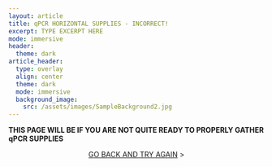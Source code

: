 ```yaml
---
layout: article
title: qPCR HORIZONTAL SUPPLIES - INCORRECT!
excerpt: TYPE EXCERPT HERE
mode: immersive
header:
  theme: dark
article_header:
  type: overlay
  align: center
  theme: dark
  mode: immersive
  background_image:
    src: /assets/images/SampleBackground2.jpg
---
```


**THIS PAGE WILL BE IF YOU ARE NOT QUITE READY TO PROPERLY GATHER qPCR SUPPLIES**


<p align="center">
<a class="button button--outline-primary button--pill" href="HorizontalqPCRBackground">GO BACK AND TRY AGAIN</a> ></p>